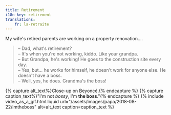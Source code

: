 ```yaml
---
title: Retirement
i18n-key: retirement
translations:
    fr: la-retraite
---
```


My wife's retired parents are working on a property renovation....

<!-- more -->

> – Dad, what's retirement?  
> – It's when you're not working, kiddo. Like your grandpa.  
> – But Grandpa, he's working! He goes to the construction site every day.  
> – Yes, but… he works for himself, he doesn't work for anyone else. He doesn't have a boss.  
> – Well, yes, he does. Grandma's the boss!

{% capture alt_text%}Close-up on Beyoncé.{% endcapture %} {% capture caption_text%}"I'm not _bossy_, I'm **the boss**."{% endcapture %} {% include video_as_a_gif.html.liquid
url="/assets/images/papa/2018-08-22/imtheboss"
alt=alt_text
caption=caption_text
%}
